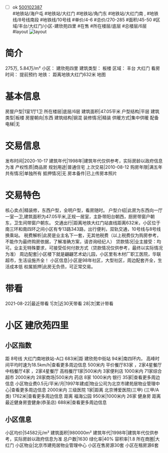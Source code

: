- [ ] ok [500102387](https://bj.5i5j.com/ershoufang/500102387.html)  
 #地铁站/海户屯 #地铁站/大红门 #地铁站/角门东 #地铁站/大红门南 ,  #地铁线/8号线南段 #地铁线/10号线
#单价/4-6 #总价/270-285 #面积/45-50   #区域/丰台/大红门/小区-建欣苑四里 #在售 #所在楼层/底层 #总楼层/6层 #layout 
![layout](http://image2.5i5j.com//group1/M00/C8/75/CgqJMlz0-fSAEd6EAANcPkMhB5s066.jpg_P5.jpg) 
# 简介 
 275万,  5.84万/m² 
小区： 建欣苑四里
建筑类型： 板楼
区域： 丰台 大红门
看房时间： 提前预约
地铁： 距离地铁大红门632米 地图
# 基本信息 
 房屋户型|1室1厅1卫
所在楼层|底层/6层
建筑面积|47.05平米
户型结构|平层
建筑类型|板楼
房屋朝向|东西
建筑结构|钢混
装修情况|精装
供暖方式|集中供暖
配备电梯|无
# 交易信息 
 发布时间|2020-10-17
建筑年代|1998年|建筑年代仅供参考，实际房龄以政府信息为准
产权性质|商品房
规划用途|普通住宅
上次交易|2010-08-12
购房年限|满五年
共有情况|单独所有
抵押情况|无
房本备件|已上传房本照片
# 交易特色 
 核心卖点|精装修，东西户型，全明户型，看房随时。
户型介绍|此房为东西向一厅一室一卫,建筑面积为47.05平米,正规一居室，主卧带阳台朝西，厨房带窗户朝东，卫生间带窗户朝东。
交通出行|距离地铁大红门站直线距离632米，小区位于南三环和南四环之间小区有专13路343路，出行便利，双轨交通，10号线与8号线换乘站。
税费解析|此房是业主名下一套，无其他税费（以上税费仅为购房参考，不能作为最终购房依据，了解准确方案，请咨询经纪人）
贷款情况|业主接受：均可。业主无特殊要求，可接受任何付款方式（贷款情况仅供参考，最终以实际情况为准）
周边配套|小区楼下就是翩翩艺术幼儿园，小区里有木材厂职工医院，华联超市，生活设施齐全！
小区信息|小区是98年社区，大型社区，周边配套齐全，生活成本低
权属抵押|此房无负债，可正常交易。
# 带看 
 2021-08-22|最近带看	 1|次|近30天带看	 28|次|累计带看
# 小区 建欣苑四里
## 小区指数 
 距 8号线 大红门南地铁站-A口 683米|距 建欣苑中街站 94米|南四环内， 高峰时间平均时速为18.5km/h|查看更多周边信息
500米内 平价餐厅83家 ，2家4星餐厅
中档餐厅4家 ，2家4星餐厅
高档餐厅1家|500米内 3家便利店
1000米内 71家综合超市
2000米内 28家商场|500米内 药店 8家
1000米内 银行 35家|查看更多周边信息
小区物业费0.5元/平米/月|1997年建成|物业公司为北京市建苑居物业管理中心|查看更多周边信息
2000米内 三级医院 1家|距离 北京博爱医院(三甲) (三甲/A类) 1762米|查看更多周边信息
距离 福海公园 950米|1000米内 26家 健身房
距离最近健身房壹健身(恭圣店) 688米|查看更多周边信息
## 小区信息 
 小区均价|54582元/m²
建筑面积|980000m²
建筑年代|1998年|建筑年代仅供参考，实际房龄以政府信息为准
总户数|1630
绿化率|40%
容积率|1.8
所在商圈|大红门
小区物业|北京市建苑居物业管理中心
小区在售房源30套
小区在租房源6套
